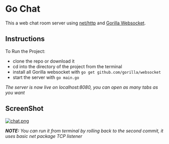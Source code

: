 # Go Chat
This a web chat room server using [net/http](https://golang.org/pkg/net/http/) and [Gorilla Websocket](https://github.com/gorilla/websocket).

## Instructions

To Run the Project:
* clone the repo or download it
* cd into the directory of the project from the terminal
* install all Gorilla websocket with `go get github.com/gorilla/websocket`
* start the server with `go main.go`

*The server is now live on localhost:8080, you can open as many tabs as you want*

## ScreenShot

[![chat.png](https://i.postimg.cc/281X9Xwb/chat.png)](https://postimg.cc/fJhKJC1D)

***NOTE:*** *You can run it from terminal by rolling back to the second commit, it uses basic net package TCP listener*
